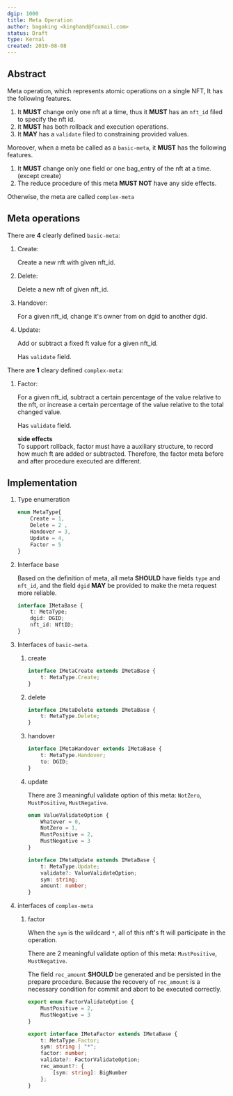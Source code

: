 ```yaml
---
dgip: 1000
title: Meta Operation
author: bagaking <kinghand@foxmail.com>
status: Draft
type: Kernal
created: 2019-08-08
---
```


## Abstract

Meta operation, which represents atomic operations on a single NFT, It has the following features.

1. It **MUST** change only one nft at a time, thus it **MUST** has an `nft_id` filed to specify the nft id.
2. It **MUST** has both rollback and execution operations.
3. It **MAY** has a `validate` filed to constraining provided values.

Moreover, when a meta be called as a `basic-meta`, it **MUST** has the following features.

1. It **MUST** change only one field or one bag_entry of the nft at a time. (except create)
2. The reduce procedure of this meta **MUST NOT** have any side effects.

Otherwise, the meta are called `complex-meta`

## Meta operations

There are **4** clearly defined `basic-meta`:

1. Create:

    Create a new nft with given nft_id.

2. Delete:

    Delete a new nft of given nft_id.

3. Handover:

    For a given nft_id, change it's owner from on dgid to another dgid.

4. Update:

    Add or subtract a fixed ft value for a given nft_id.

    Has `validate` field.

There are **1** cleary defined `complex-meta`:

1. Factor:

    For a given nft_id, subtract a certain percentage of the value relative to the nft, or increase a certain percentage of the value relative to the total changed value.

    Has `validate` field.

    **side effects**  
    To support rollback, factor must have a auxiliary structure, to record how much ft are added or subtracted. Therefore, the factor meta before and after procedure executed are different.

## Implementation

1. Type enumeration

    ```typescript
    enum MetaType{
        Create = 1,
        Delete = 2 ,
        Handover = 3,
        Update = 4,
        Factor = 5
    }
    ```

2. Interface base

    Based on the definition of meta, all meta **SHOULD** have fields `type` and `nft_id`, and the field `dgid` **MAY** be provided to make the meta request more reliable.

      ```typescript
      interface IMetaBase {
          t: MetaType;
          dgid: DGID;
          nft_id: NftID;
      }
      ```

3. Interfaces of `basic-meta`.  
    1. create

        ```typescript
        interface IMetaCreate extends IMetaBase {
            t: MetaType.Create;
        }
        ```

    2. delete

        ```typescript
        interface IMetaDelete extends IMetaBase {
            t: MetaType.Delete;
        }
        ```

    3. handover

        ```typescript
        interface IMetaHandover extends IMetaBase {
            t: MetaType.Handover;
            to: DGID;
        }
        ```

    4. update

        There are 3 meaningful validate option of this meta: `NotZero`, `MustPositive`, `MustNegative`.

        ```typescript
        enum ValueValidateOption {
            Whatever = 0,
            NotZero = 1,
            MustPositive = 2,
            MustNegative = 3
        }

        interface IMetaUpdate extends IMetaBase {
            t: MetaType.Update;
            validate?: ValueValidateOption;
            sym: string;
            amount: number;
        }
        ```

4. interfaces of `complex-meta`

    1. factor

        When the `sym` is the wildcard `*`, all of this nft's ft will participate in the operation.

        There are 2 meaningful validate option of this meta: `MustPositive`, `MustNegative`.

        The field `rec_amount` **SHOULD** be generated and be persisted in the prepare procedure. Because the recovery of `rec_amount` is a necessary condition for commit and abort to be executed correctly.

        ```typescript
        export enum FactorValidateOption {
            MustPositive = 2,
            MustNegative = 3
        }

        export interface IMetaFactor extends IMetaBase {
            t: MetaType.Factor;
            sym: string | "*";
            factor: number;
            validate?: FactorValidateOption;
            rec_amount?: {
                [sym: string]: BigNumber
            };
        }
        ```
